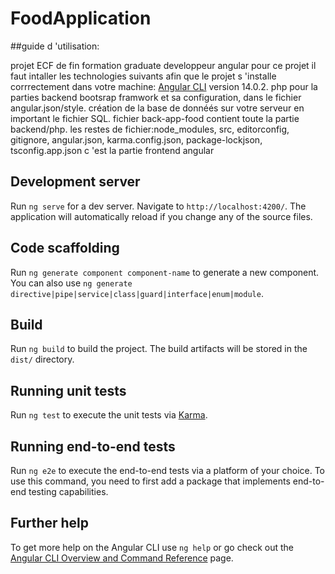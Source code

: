 # FoodApplication
##guide d 'utilisation:


projet  ECF de fin formation graduate developpeur angular
pour ce projet il faut intaller les technologies suivants afin que le projet s 'installe corrrectement dans votre machine:
[Angular CLI](https://github.com/angular/angular-cli) version 14.0.2.
php pour la parties backend
bootsrap framwork et sa configuration, dans le fichier angular.json/style.
création de la base de donnéés sur votre serveur en important le fichier SQL.
fichier back-app-food contient toute la partie backend/php.
les restes de fichier:node_modules, src, editorconfig, gitignore, angular.json, karma.config.json, package-lockjson, tsconfig.app.json
c 'est la partie frontend angular 

## Development server

Run `ng serve` for a dev server. Navigate to `http://localhost:4200/`. The application will automatically reload if you change any of the source files.

## Code scaffolding

Run `ng generate component component-name` to generate a new component. You can also use `ng generate directive|pipe|service|class|guard|interface|enum|module`.

## Build

Run `ng build` to build the project. The build artifacts will be stored in the `dist/` directory.

## Running unit tests

Run `ng test` to execute the unit tests via [Karma](https://karma-runner.github.io).

## Running end-to-end tests

Run `ng e2e` to execute the end-to-end tests via a platform of your choice. To use this command, you need to first add a package that implements end-to-end testing capabilities.

## Further help

To get more help on the Angular CLI use `ng help` or go check out the [Angular CLI Overview and Command Reference](https://angular.io/cli) page.
